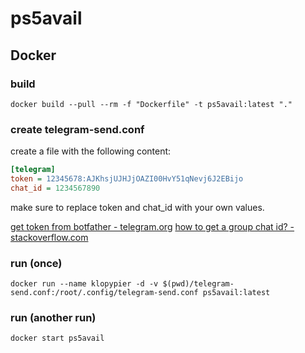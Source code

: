 # ps5avail

## Docker

### build

`docker build --pull --rm -f "Dockerfile" -t ps5avail:latest "."`

### create telegram-send.conf

create a file with the following content:

```ini
[telegram]
token = 12345678:AJKhsjUJHJjOAZI00HvY51qNevj6J2EBijo
chat_id = 1234567890
```

make sure to replace token and chat_id with your own values.

[get token from botfather - telegram.org](https://core.telegram.org/bots#6-botfather)
[how to get a group chat id? - stackoverflow.com](https://stackoverflow.com/questions/32423837/telegram-bot-how-to-get-a-group-chat-id)

### run (once)

`docker run --name klopypier -d -v $(pwd)/telegram-send.conf:/root/.config/telegram-send.conf ps5avail:latest`

### run (another run)

`docker start ps5avail`

